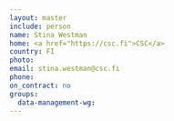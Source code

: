 ```yaml
---
layout: master
include: person
name: Stina Westman
home: <a href="https://csc.fi">CSC</a>
country: FI
photo:
email: stina.westman@csc.fi
phone:
on_contract: no
groups:
  data-management-wg:
---
```

